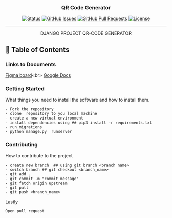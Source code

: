 <p align="center">
  <a href="" rel="noopener">
 <img src=""></a>
</p>
<h3 align="center">QR Code Generator </h3>

<div align="center">


[![Status](https://img.shields.io/badge/status-active-success.svg)]()
[![GitHub Issues](https://img.shields.io/github/issues/kylelobo/The-Documentation-Compendium.svg)](https://github.com/kylelobo/The-Documentation-Compendium/issues)
[![GitHub Pull Requests](https://img.shields.io/github/issues-pr/kylelobo/The-Documentation-Compendium.svg)](https://github.com/kylelobo/The-Documentation-Compendium/pulls)
[![License](https://img.shields.io/badge/license-MIT-blue.svg)](LICENSE.md)

</div>

---

<p align="center"> DJANGO PROJECT QR-CODE GENERATOR
    <br> 
</p>



## 📝 Table of Contents

### Links to Documents
[Figma board](https://www.figma.com/file/Iwa6c7uuZmtmvMQiXzjSq4?)<br>
[Google Docs](https://docs.google.com/document/d/1CR0OWttM92_KzSb2btf34lFwD4Tz6wopEoSTMZp_euA/edit)

### Getting Started 

What things you need to install the software and how to install them.

```
- Fork the repository
- clone  repository to you local machine 
- create a new virtual environment 
- install dependencies using ## pip3 install -r requirements.txt
- run migrations 
- python manage.py  runserver
```

### Contributing

How to contribute to the project

```
- create new branch  ## using git branch <branch name>
- switch branch ## git checkout <branch_name>
- git add . 
- git commit -m "commit message"
- git fetch origin upstream
- git pull
- git push <branch_name>
```

Lastly

```
Open pull request
```


